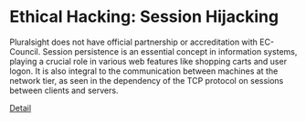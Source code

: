 # Ethical Hacking: Session Hijacking

Pluralsight does not have official partnership or accreditation with EC-Council. Session persistence is an essential concept in information systems, playing a crucial role in various web features like shopping carts and user logon. It is also integral to the communication between machines at the network tier, as seen in the dependency of the TCP protocol on sessions between clients and servers. 

[Detail](https://eduitfree.com/courses/ethical-hacking-session-hijacking)
